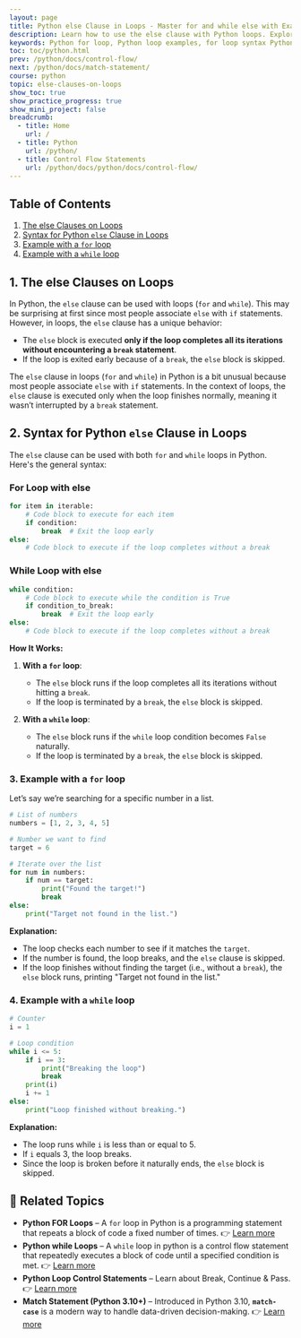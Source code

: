 ```yaml
---
layout: page
title: Python else Clause in Loops - Master for and while else with Examples
description: Learn how to use the else clause with Python loops. Explore for and while else with examples, syntax, and practical use cases for better control flow understanding..
keywords: Python for loop, Python loop examples, for loop syntax Python, iteration in Python, loop control Python, beginner Python loops, Python range loop, Python programming basics
toc: toc/python.html
prev: /python/docs/control-flow/
next: /python/docs/match-statement/
course: python
topic: else-clauses-on-loops
show_toc: true
show_practice_progress: true
show_mini_project: false
breadcrumb:
  - title: Home
    url: /
  - title: Python
    url: /python/
  - title: Control Flow Statements
    url: /python/docs/python/docs/control-flow/
---
```

## Table of Contents

1. [The else Clauses on Loops](#1-the-else-clauses-on-loops)
2. [Syntax for Python `else` Clause in Loops](#2-syntax-for-python-else-clause-in-loops)
3. [Example with a `for` loop](#3-example-with-a-for-loop)
4. [Example with a `while` loop](#4-example-with-a-while-loop)

## 1. The else Clauses on Loops

In Python, the `else` clause can be used with loops (`for` and `while`). This may be surprising at first since most people associate `else` with `if` statements. However, in loops, the `else` clause has a unique behavior:

- The `else` block is executed **only if the loop completes all its iterations without encountering a `break` statement**.
- If the loop is exited early because of a `break`, the `else` block is skipped.

The `else` clause in loops (`for` and `while`) in Python is a bit unusual because most people associate `else` with `if` statements. In the context of loops, the `else` clause is executed only when the loop finishes normally, meaning it wasn’t interrupted by a `break` statement.

## 2. Syntax for Python `else` Clause in Loops

The `else` clause can be used with both `for` and `while` loops in Python. Here's the general syntax:

### **For Loop with else**
```python
for item in iterable:
    # Code block to execute for each item
    if condition:
        break  # Exit the loop early
else:
    # Code block to execute if the loop completes without a break
```

### **While Loop with else**

```python
while condition:
    # Code block to execute while the condition is True
    if condition_to_break:
        break  # Exit the loop early
else:
    # Code block to execute if the loop completes without a break
```


**How It Works:**

1. **With a `for` loop**:
   - The `else` block runs if the loop completes all its iterations without hitting a `break`.
   - If the loop is terminated by a `break`, the `else` block is skipped.

2. **With a `while` loop**:
   - The `else` block runs if the `while` loop condition becomes `False` naturally.
   - If the loop is terminated by a `break`, the `else` block is skipped.


### 3. Example with a `for` loop

Let’s say we’re searching for a specific number in a list.

```python
# List of numbers
numbers = [1, 2, 3, 4, 5]

# Number we want to find
target = 6

# Iterate over the list
for num in numbers:
    if num == target:
        print("Found the target!")
        break
else:
    print("Target not found in the list.")
```

**Explanation:**
- The loop checks each number to see if it matches the `target`.
- If the number is found, the loop breaks, and the `else` clause is skipped.
- If the loop finishes without finding the target (i.e., without a `break`), the `else` block runs, printing "Target not found in the list."

<script async src="https://pagead2.googlesyndication.com/pagead/js/adsbygoogle.js?client=ca-pub-1602443888929206"
     crossorigin="anonymous"></script>
<ins class="adsbygoogle"
     style="display:block; text-align:center;"
     data-ad-layout="in-article"
     data-ad-format="fluid"
     data-ad-client="ca-pub-1602443888929206"
     data-ad-slot="6296238623"></ins>
<script>
     (adsbygoogle = window.adsbygoogle || []).push({});
</script>

### 4. Example with a `while` loop

```python
# Counter
i = 1

# Loop condition
while i <= 5:
    if i == 3:
        print("Breaking the loop")
        break
    print(i)
    i += 1
else:
    print("Loop finished without breaking.")
```

**Explanation:**
- The loop runs while `i` is less than or equal to 5.
- If `i` equals 3, the loop breaks.
- Since the loop is broken before it naturally ends, the `else` block is skipped.

## 📘 **Related Topics**

* **Python FOR Loops** – A `for` loop in Python is a programming statement that repeats a block of code a fixed number of times.
  👉 [Learn more](../loops-for/)
* **Python while Loops** – A `while` loop in python is a control flow statement that repeatedly executes a block of code until a specified condition is met.
  👉 [Learn more](../loops-while/)
* **Python Loop Control Statements** – Learn about Break, Continue & Pass. 
  👉 [Learn more](../loop-control-statements/)
* **Match Statement (Python 3.10+)** – Introduced in Python 3.10, **`match-case`** is a modern way to handle data-driven decision-making.
  👉 [Learn more](../match-statement/)